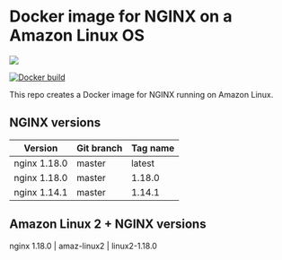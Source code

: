 # Docker image for NGINX on a Amazon Linux OS

[![](https://images.microbadger.com/badges/image/ljay/amaz-nginx.svg)](http://microbadger.com/images/ljay/amaz-nginx)

[![Docker build](http://dockeri.co/image/ljay/amaz-nginx)](https://hub.docker.com/r/ljay/amaz-nginx/)

This repo creates a Docker image for NGINX running on Amazon Linux.

## NGINX versions

Version | Git branch | Tag name
--------| ---------- |---------
nginx 1.18.0   | master    | latest
nginx 1.18.0   | master    | 1.18.0
nginx 1.14.1   | master    | 1.14.1

## Amazon Linux 2 + NGINX versions
nginx 1.18.0   | amaz-linux2 | linux2-1.18.0
